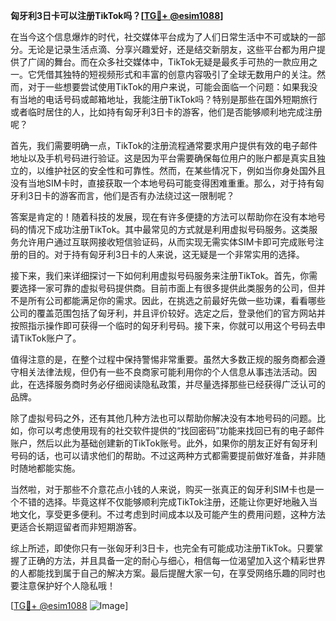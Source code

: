 **匈牙利3日卡可以注册TikTok吗？[[TG💪+ @esim1088](https://t.me/s/esim1088)]**

在当今这个信息爆炸的时代，社交媒体平台成为了人们日常生活中不可或缺的一部分。无论是记录生活点滴、分享兴趣爱好，还是结交新朋友，这些平台都为用户提供了广阔的舞台。而在众多社交媒体中，TikTok无疑是最炙手可热的一款应用之一。它凭借其独特的短视频形式和丰富的创意内容吸引了全球无数用户的关注。然而，对于一些想要尝试使用TikTok的用户来说，可能会面临一个问题：如果我没有当地的电话号码或邮箱地址，我能注册TikTok吗？特别是那些在国外短期旅行或者临时居住的人，比如持有匈牙利3日卡的游客，他们是否能够顺利地完成注册呢？

首先，我们需要明确一点，TikTok的注册流程通常要求用户提供有效的电子邮件地址以及手机号码进行验证。这是因为平台需要确保每位用户的账户都是真实且独立的，以维护社区的安全性和可靠性。然而，在某些情况下，例如当你身处国外且没有当地SIM卡时，直接获取一个本地号码可能变得困难重重。那么，对于持有匈牙利3日卡的游客而言，他们是否有办法绕过这一限制呢？

答案是肯定的！随着科技的发展，现在有许多便捷的方法可以帮助你在没有本地号码的情况下成功注册TikTok。其中最常见的方式就是利用虚拟号码服务。这类服务允许用户通过互联网接收短信验证码，从而实现无需实体SIM卡即可完成账号注册的目的。对于持有匈牙利3日卡的人来说，这无疑是一个非常实用的选择。

接下来，我们来详细探讨一下如何利用虚拟号码服务来注册TikTok。首先，你需要选择一家可靠的虚拟号码提供商。目前市面上有很多提供此类服务的公司，但并不是所有公司都能满足你的需求。因此，在挑选之前最好先做一些功课，看看哪些公司的覆盖范围包括了匈牙利，并且评价较好。选定之后，登录他们的官方网站并按照指示操作即可获得一个临时的匈牙利号码。接下来，你就可以用这个号码去申请TikTok账户了。

值得注意的是，在整个过程中保持警惕非常重要。虽然大多数正规的服务商都会遵守相关法律法规，但仍有一些不良商家可能利用你的个人信息从事违法活动。因此，在选择服务商时务必仔细阅读隐私政策，并尽量选择那些已经获得广泛认可的品牌。

除了虚拟号码之外，还有其他几种方法也可以帮助你解决没有本地号码的问题。比如，你可以考虑使用现有的社交软件提供的“找回密码”功能来找回已有的电子邮件账户，然后以此为基础创建新的TikTok账号。此外，如果你的朋友正好有匈牙利号码的话，也可以请求他们的帮助。不过这两种方式都需要提前做好准备，并非随时随地都能实施。

当然啦，对于那些不介意花点小钱的人来说，购买一张真正的匈牙利SIM卡也是一个不错的选择。毕竟这样不仅能够顺利完成TikTok注册，还能让你更好地融入当地文化，享受更多便利。不过考虑到时间成本以及可能产生的费用问题，这种方法更适合长期逗留者而非短期游客。

综上所述，即使你只有一张匈牙利3日卡，也完全有可能成功注册TikTok。只要掌握了正确的方法，并且具备一定的耐心与细心，相信每一位渴望加入这个精彩世界的人都能找到属于自己的解决方案。最后提醒大家一句，在享受网络乐趣的同时也要注意保护好个人隐私哦！

[[TG💪+ @esim1088](https://t.me/s/esim1088) ![Image](https://i.postimg.cc/4NQfJmqS/Snipaste-2025-05-13-00-14-12.png)]
